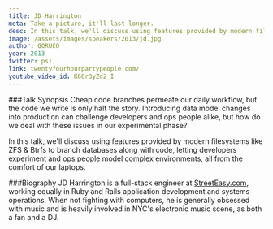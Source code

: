 ```yaml
---
title: JD Harrington
meta: Take a picture, it'll last longer.
desc: In this talk, we'll discuss using features provided by modern filesystems like ZFS & Btrfs to branch databases along with code, letting developers experiment and ops people model complex environments, all from the comfort of our laptops.
image: /assets/images/speakers/2013/jd.jpg
author: GORUCO
year: 2013
twitter: psi
link: twentyfourhourpartypeople.com/
youtube_video_id: K66r3yZd2_I
---
```


###Talk Synopsis
Cheap code branches permeate our daily workflow, but the code we write is only half the story. Introducing data model changes into production can challenge developers and ops people alike, but how do we deal with these issues in our experimental phase?

In this talk, we'll discuss using features provided by modern filesystems like ZFS & Btrfs to branch databases along with code, letting developers experiment and ops people model complex environments, all from the comfort of our laptops.

###Biography
JD Harrington is a full-stack engineer at [StreetEasy.com](http://streeteasy.com), working equally in Ruby and Rails application development and systems operations. When not fighting with computers, he is generally obsessed with music and is heavily involved in NYC's electronic music scene, as both a fan and a DJ.
